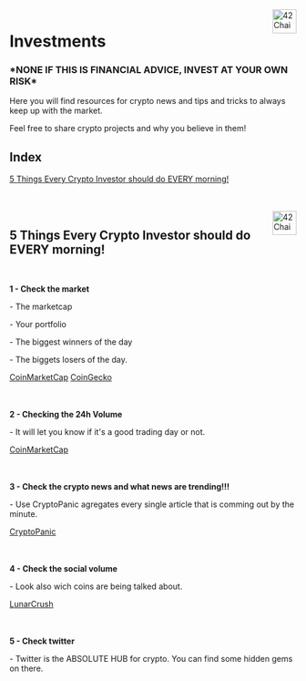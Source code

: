 <img src="https://cdn.discordapp.com/attachments/907996802580611102/916682965419958282/42chain-icon_copy.png?width=400&height=400" alt="42Chain Logo" width="42px" height="42px" align="right"/>
<h1>Investments</h1>

<h3>*NONE IF THIS IS FINANCIAL ADVICE, INVEST AT YOUR OWN RISK*</h3>
<p> Here you will find resources for crypto news and tips and tricks to always keep up with the market.</p>                                     
<p> Feel free to share crypto projects and why you believe in them!</p>

<h2> Index </h2>
<p><a href="#5 Things Every Crypto Investor should do EVERY morning!">
  5 Things Every Crypto Investor should do EVERY morning!
  </a></p>
<br>
<br>

<img src="https://cdn.discordapp.com/attachments/907996802580611102/916682965419958282/42chain-icon_copy.png?width=400&height=400" alt="42Chain Logo" width="42px" height="42px" align="right"/>
<h2 id="5 Things Every Crypto Investor should do EVERY morning!">5 Things Every Crypto Investor should do EVERY morning!</h2>
<br>
<p> <b>1 - Check the market</b></p>
<p>    - The marketcap</p>
<p>    - Your portfolio</p>
<p>    - The biggest winners of the day</p>
<p>    - The biggets losers of the day.</p>
<a href="https://coinmarketcap.com/" target="_blank">CoinMarketCap</a>
<a href="https://www.coingecko.com/en" target="_blank">CoinGecko</a>
<br>
<br>
<br>
<p> <b>2 - Checking the 24h Volume</b></p>
<p>    - It will let you know if it's a good trading day or not.</p>
<a href="https://coinmarketcap.com/" target="_blank">CoinMarketCap</a>
<br>
<br>
<br>
<p> <b>3 - Check the crypto news and what news are trending!!!</b></p> 
<p>    - Use CryptoPanic agregates every single article that is comming out by the minute.</p>
<a href="https://cryptopanic.com/" target="_blank">CryptoPanic</a>
<br>
<br>
<br>
<p> <b>4 - Check the social volume</b></p>
<p>    - Look also wich coins are being talked about.</p>
<a href="https://lunarcrush.com/" target="_blank">LunarCrush</a>
<br>
<br>
<br>
<p> <b>5 - Check twitter</b></p>
<p>    - Twitter is the ABSOLUTE HUB for crypto. You can find some hidden gems on there.</p>
<br>

<!-- Don't forget the <br> between links!!!! -->


<!-- 

## ADD NEW TOPIC DO INDEX

<p><a href="#The id you'll put on the Header of the new topic">
  The name you want to appear in the index
</a></p>

## ADD NEW TOPIC

<img src="https://cdn.discordapp.com/attachments/907996802580611102/916682965419958282/42chain-icon_copy.png?width=400&height=400" alt="42Chain Logo" width="42px" height="42px" align="right"/>
<h2 id="YOUR TOPIC">YOUR TOPIC</h2>
<p> A short resume about the subject itslef to people see if its what they are looking for.</p>
<p> If you got a link to add please do it here, copy and paste the the line <a ... </a> </p>
<a href="URL" target="_blank">The title of the link!</a> 
<br>

## ADD NEW LINKS

<a href="https://github.com/benmaia/42chain_learning_resources" target="_blank">Exemple</a>
DONT'T FORGET THE <BR> BETWEEN LINKS!!!!-->

